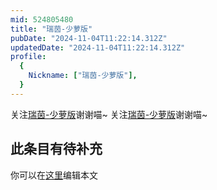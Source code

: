 ```yaml
---
mid: 524805480
title: "瑞茵-少萝版"
pubDate: "2024-11-04T11:22:14.312Z"
updatedDate: "2024-11-04T11:22:14.312Z"
profile:
  {
    Nickname: ["瑞茵-少萝版"],
  }
---
```


关注[瑞茵-少萝版](https://space.bilibili.com/524805480)谢谢喵~ 关注[瑞茵-少萝版](https://space.bilibili.com/524805480)谢谢喵~

## 此条目有待补充
你可以在[这里](https://github.com/Yuhanawa/VTuber.ICU/edit/master/src/content/v/瑞茵-少萝版/index.md)编辑本文
